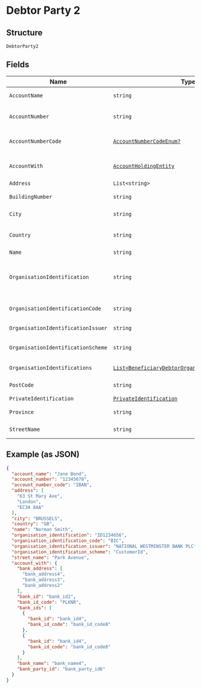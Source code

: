 
# Debtor Party 2

## Structure

`DebtorParty2`

## Fields

| Name | Type | Tags | Description |
|  --- | --- | --- | --- |
| `AccountName` | `string` | Optional | Name of debtor as given with account |
| `AccountNumber` | `string` | Optional | Debtor account number. Allows upper case and numeric characters. |
| `AccountNumberCode` | [`AccountNumberCodeEnum?`](../../doc/models/account-number-code-enum.md) | Optional | The type of identification given at `account_number` attribute |
| `AccountWith` | [`AccountHoldingEntity`](../../doc/models/account-holding-entity.md) | Optional | Information about the financial institution servicing the account. |
| `Address` | `List<string>` | Optional | Debtor address |
| `BuildingNumber` | `string` | Optional | Building number of the Debtor address |
| `City` | `string` | Optional | City/Town of the Debtor address |
| `Country` | `string` | Optional | Country of debtor address. ISO 3166 format country code" |
| `Name` | `string` | Optional | Debtor name |
| `OrganisationIdentification` | `string` | Optional | Organisation identification of a beneficiary, used in the case that the beneficiary is an organisation and not a private person |
| `OrganisationIdentificationCode` | `string` | Optional | The code that specifies the type of `organisation_identification` |
| `OrganisationIdentificationIssuer` | `string` | Optional | Issuer of the `organisation_identification` |
| `OrganisationIdentificationScheme` | `string` | Optional | The code that specifies the scheme of `organisation_identification` |
| `OrganisationIdentifications` | [`List<BeneficiaryDebtorOrganisationIdentification>`](../../doc/models/beneficiary-debtor-organisation-identification.md) | Optional | Array for additional ID(s) of ultimate organisation |
| `PostCode` | `string` | Optional | Post code of the Debtor address |
| `PrivateIdentification` | [`PrivateIdentification`](../../doc/models/private-identification.md) | Optional | - |
| `Province` | `string` | Optional | Province of the Debtor address |
| `StreetName` | `string` | Optional | Street name of the Debtor address |

## Example (as JSON)

```json
{
  "account_name": "Jane Bond",
  "account_number": "12345678",
  "account_number_code": "IBAN",
  "address": [
    "63 St Mary Axe",
    "London",
    "EC3A 8AA"
  ],
  "city": "BRUSSELS",
  "country": "GB",
  "name": "Norman Smith",
  "organisation_identification": "ID1234656",
  "organisation_identification_code": "BIC",
  "organisation_identification_issuer": "NATIONAL WESTMINSTER BANK PLC",
  "organisation_identification_scheme": "CustomerId",
  "street_name": "Park Avenue",
  "account_with": {
    "bank_address": [
      "bank_address4",
      "bank_address3",
      "bank_address2"
    ],
    "bank_id": "bank_id2",
    "bank_id_code": "PLKNR",
    "bank_ids": [
      {
        "bank_id": "bank_id4",
        "bank_id_code": "bank_id_code8"
      },
      {
        "bank_id": "bank_id4",
        "bank_id_code": "bank_id_code8"
      }
    ],
    "bank_name": "bank_name4",
    "bank_party_id": "bank_party_id6"
  }
}
```


